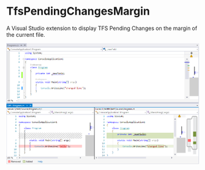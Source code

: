 TfsPendingChangesMargin
=======================

A Visual Studio extension to display TFS Pending Changes on the margin of the current file.

![Screenshot](/Screenshots/screenshot1.png)
